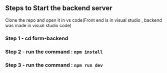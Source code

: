 ## Steps to Start the backend server
Clone the repo and open it in vs code(Front end is in visual studio , backend was made in visual studio code)

### Step 1 - cd form-backend 

### Step 2 - run the command : `npm install` 

### Step 3 - run the command : `npm run dev`
